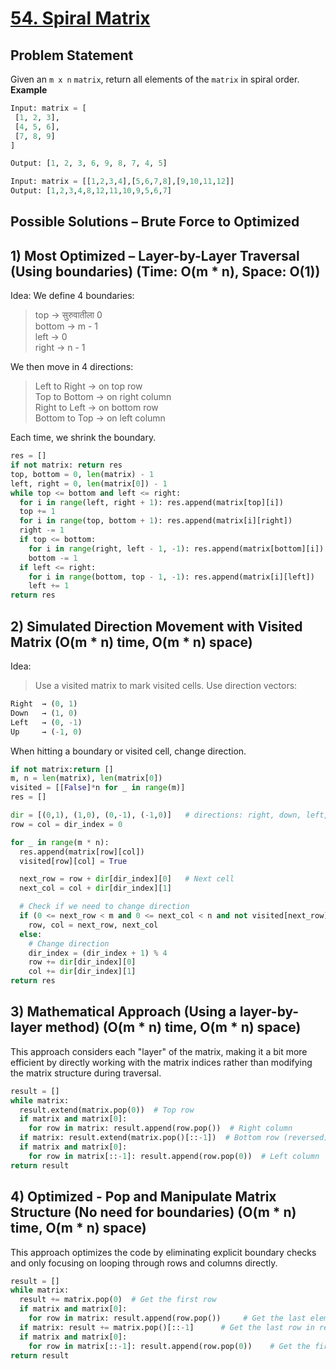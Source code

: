 # [54. Spiral Matrix](https://leetcode.com/problems/spiral-matrix/description/)

## Problem Statement
Given an `m x n` `matrix`, return all elements of the `matrix` in spiral order.  
**Example**
```python
Input: matrix = [
 [1, 2, 3],
 [4, 5, 6],
 [7, 8, 9]
]

Output: [1, 2, 3, 6, 9, 8, 7, 4, 5]
```
```python
Input: matrix = [[1,2,3,4],[5,6,7,8],[9,10,11,12]]
Output: [1,2,3,4,8,12,11,10,9,5,6,7]
```
## Possible Solutions – Brute Force to Optimized
## 1) Most Optimized – Layer-by-Layer Traversal (Using boundaries) (Time: O(m * n), Space: O(1))  
Idea: We define 4 boundaries:  
> top → सुरुवातीला 0  
> bottom → m - 1  
> left → 0  
> right → n - 1  

We then move in 4 directions:
> Left to Right → on top row  
> Top to Bottom → on right column  
> Right to Left → on bottom row  
> Bottom to Top → on left column

Each time, we shrink the boundary.
```python
res = []
if not matrix: return res
top, bottom = 0, len(matrix) - 1
left, right = 0, len(matrix[0]) - 1
while top <= bottom and left <= right:
  for i in range(left, right + 1): res.append(matrix[top][i])
  top += 1
  for i in range(top, bottom + 1): res.append(matrix[i][right])
  right -= 1
  if top <= bottom:
    for i in range(right, left - 1, -1): res.append(matrix[bottom][i])
    bottom -= 1
  if left <= right:
    for i in range(bottom, top - 1, -1): res.append(matrix[i][left])
    left += 1
return res
```
## 2) Simulated Direction Movement with Visited Matrix (O(m * n) time, O(m * n) space)  
Idea:
> Use a visited matrix to mark visited cells.
> Use direction vectors:

```python
Right  → (0, 1)
Down   → (1, 0)
Left   → (0, -1)
Up     → (-1, 0)
```
When hitting a boundary or visited cell, change direction.

```python
if not matrix:return []
m, n = len(matrix), len(matrix[0])
visited = [[False]*n for _ in range(m)]
res = []

dir = [(0,1), (1,0), (0,-1), (-1,0)]   # directions: right, down, left, up
row = col = dir_index = 0

for _ in range(m * n):
  res.append(matrix[row][col])
  visited[row][col] = True

  next_row = row + dir[dir_index][0]   # Next cell
  next_col = col + dir[dir_index][1]

  # Check if we need to change direction
  if (0 <= next_row < m and 0 <= next_col < n and not visited[next_row][next_col]):  
    row, col = next_row, next_col
  else:
    # Change direction
    dir_index = (dir_index + 1) % 4
    row += dir[dir_index][0]
    col += dir[dir_index][1]
return res
```
## 3) Mathematical Approach (Using a layer-by-layer method) (O(m * n) time, O(m * n) space)  
This approach considers each "layer" of the matrix, making it a bit more efficient by directly working with the matrix indices rather than modifying the matrix structure during traversal.  

```python
result = []
while matrix:
  result.extend(matrix.pop(0))  # Top row
  if matrix and matrix[0]:
    for row in matrix: result.append(row.pop())  # Right column
  if matrix: result.extend(matrix.pop()[::-1])  # Bottom row (reversed)
  if matrix and matrix[0]:
    for row in matrix[::-1]: result.append(row.pop(0))  # Left column
return result
```

## 4) Optimized - Pop and Manipulate Matrix Structure (No need for boundaries) (O(m * n) time, O(m * n) space)  
This approach optimizes the code by eliminating explicit boundary checks and only focusing on looping through rows and columns directly.  

```python
result = []
while matrix:
  result += matrix.pop(0)  # Get the first row
  if matrix and matrix[0]:
    for row in matrix: result.append(row.pop())     # Get the last element of each row
  if matrix: result += matrix.pop()[::-1]      # Get the last row in reverse order
  if matrix and matrix[0]:
    for row in matrix[::-1]: result.append(row.pop(0))    # Get the first element of each row
return result
```
